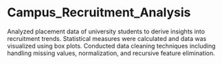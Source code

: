 # Campus_Recruitment_Analysis
 Analyzed placement data of university students to derive insights into recruitment trends. Statistical measures were calculated and data was visualized using box plots. Conducted data cleaning techniques including handling missing values, normalization, and recursive feature elimination.
